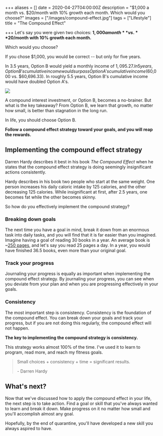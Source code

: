 +++
aliases = []
date = 2020-04-27T04:00:00Z
description = "$1,000 a month vs. $20/month with 10% growth each month. Which would you choose?"
images = ["/images/compound-effect.jpg"]
tags = ["Lifestyle"]
title = "The Compound Effect"

+++
Let's say you were given two choices: **$1,000 a month** vs. **$20/month with 10% growth each month.**

Which would you choose?

If you chose $1,000, you would be correct -- but only for five years.

In 3.5 years, Option B would yield a monthly income of $1,095.27. In 5 years, Option B's cumulative income would surpass Option A's cumulative income ($60,000 vs. $60,696.33). In roughly 5.5 years, Option B's cumulative income would have doubled Option A's.

![](https://firebasestorage.googleapis.com/v0/b/firescript-577a2.appspot.com/o/imgs%2Fapp%2Fandyjgao%2FuGYIReqGq5?alt=media&token=ab1b9624-03db-40c2-90c4-8e6e762490f9)

A compound interest investment, or Option B, becomes a no-brainer. But what is the key takeaway? From Option B, we learn that growth, no matter how small, is better than stagnation in the long run.

In life, you should choose Option B. 

**Follow a compound effect strategy toward your goals, and you will reap the rewards.**

## Implementing the compound effect strategy

Darren Hardy describes it best in his book _The Compound Effect_ when he states that the compound effect strategy is doing seemingly insignificant actions consistently.

Hardy describes in his book two people who start at the same weight. One person increases his daily caloric intake by 125 calories, and the other decreasing 125 calories. While insignificant at first, after 2.5 years, one becomes fat while the other becomes skinny.

So how do you effectively implement the compound strategy?

### Breaking down goals

The next time you have a goal in mind, break it down from an enormous task into daily tasks, and you will find that it is far easier than you imagined. Imagine having a goal of reading 30 books in a year. An average book is \~[250 pages](https://www.megcabot.com/about-meg-cabot/frequently-asked-questions-getting-published/), and let's say you read 25 pages a day. In a year, you would have finished 36.5 books, even more than your original goal.

### Track your progress

Journaling your progress is equally as important when implementing the compound effect strategy. By journaling your progress, you can see when you deviate from your plan and when you are progressing effectively in your goals.

### Consistency

The most important step is consistency. Consistency is the foundation of the compound effect. You can break down your goals and track your progress, but if you are not doing this regularly, the compound effect will not happen.

**The key to implementing the compound strategy is consistency.**

This strategy works almost 100% of the time. I've used it to learn to program, read more, and reach my fitness goals.

> Small choices + consistency + time = significant results. 
>
> \- Darren Hardy

## What's next?

Now that we've discussed how to apply the compound effect in your life, the next step is to take action. Find a goal or skill that you've always wanted to learn and break it down. Make progress on it no matter how small and you'll accomplish almost any goal.

Hopefully, by the end of quarantine, you'll have developed a new skill you always aspired to have.
